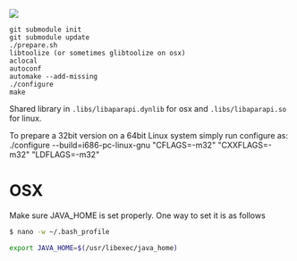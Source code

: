 ![](http://aparapi.com/images/logo-text-adjacent.png)

```
git submodule init
git submodule update
./prepare.sh
libtoolize (or sometimes glibtoolize on osx)
aclocal
autoconf
automake --add-missing
./configure
make
```

Shared library in `.libs/libaparapi.dynlib` for osx and `.libs/libaparapi.so` for linux.

To prepare a 32bit version on a 64bit Linux system simply run configure as:
./configure --build=i686-pc-linux-gnu "CFLAGS=-m32" "CXXFLAGS=-m32" "LDFLAGS=-m32"

# OSX

Make sure JAVA_HOME is set properly. One way to set it is as follows

```bash
$ nano -w ~/.bash_profile

export JAVA_HOME=$(/usr/libexec/java_home)
```
